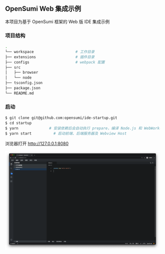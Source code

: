 ## OpenSumi Web 集成示例

本项目为基于 OpenSumi 框架的 Web 版 IDE 集成示例

### 项目结构

```bash
.
└── workspace                   # 工作目录
├── extensions                  # 插件目录
├── configs                     # webpack 配置
├── src
│   ├── browser
│   └── node
├── tsconfig.json
├── package.json
└── README.md
```

### 启动

```bash
$ git clone git@github.com:opensumi/ide-startup.git
$ cd startup
$ yarn              # 安装依赖后会自动执行 prepare，编译 Node.js 和 WebWorker 两个插件环境, 下载默认插件
$ yarn start          # 启动前端、后端服务器及 Webview Host
```

浏览器打开 http://127.0.0.1:8080

![OpenSumi](./snapshots/sumi-startup.png)
